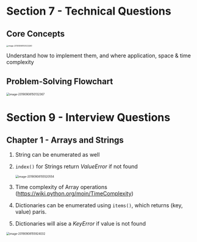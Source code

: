 # Section 7 - Technical Questions

## Core Concepts

<img src="/Users/dliu/GitHub/cracking_the_coding_interviews/pics/image-20190908150023280.png" alt="image-20190908150023280" style="zoom: 33%;" />

Understand how to implement them, and where application, space & time complexity

## Problem-Solving Flowchart

<img src="/Users/dliu/GitHub/cracking_the_coding_interviews/pics/image-20190908150132367.png" alt="image-20190908150132367" style="zoom:50%;" />



# Section 9 - Interview Questions

## Chapter 1 - Arrays and Strings

1. String can be enumerated as well

2. `index()` for Strings return *ValueError* if not found

   <img src="/Users/dliu/GitHub/cracking_the_coding_interviews/pics/image-20190908155520554.png" alt="image-20190908155520554" style="zoom:50%;" />

3. Time complexity of Array operations (https://wiki.python.org/moin/TimeComplexity)

4. Dictionaries can be enumerated using `items()`, which returns (key, value) paris.

5. Dictionaries will aise a *KeyError* if value is not found

<img src="/Users/dliu/GitHub/cracking_the_coding_interviews/pics/image-20190908155924032.png" alt="image-20190908155924032" style="zoom:50%;" />

